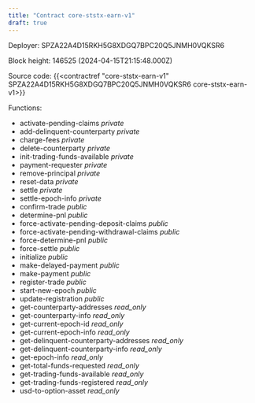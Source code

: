 ```yaml
---
title: "Contract core-ststx-earn-v1"
draft: true
---
```

Deployer: SPZA22A4D15RKH5G8XDGQ7BPC20Q5JNMH0VQKSR6


 



Block height: 146525 (2024-04-15T21:15:48.000Z)

Source code: {{<contractref "core-ststx-earn-v1" SPZA22A4D15RKH5G8XDGQ7BPC20Q5JNMH0VQKSR6 core-ststx-earn-v1>}}

Functions:

* activate-pending-claims _private_
* add-delinquent-counterparty _private_
* charge-fees _private_
* delete-counterparty _private_
* init-trading-funds-available _private_
* payment-requester _private_
* remove-principal _private_
* reset-data _private_
* settle _private_
* settle-epoch-info _private_
* confirm-trade _public_
* determine-pnl _public_
* force-activate-pending-deposit-claims _public_
* force-activate-pending-withdrawal-claims _public_
* force-determine-pnl _public_
* force-settle _public_
* initialize _public_
* make-delayed-payment _public_
* make-payment _public_
* register-trade _public_
* start-new-epoch _public_
* update-registration _public_
* get-counterparty-addresses _read_only_
* get-counterparty-info _read_only_
* get-current-epoch-id _read_only_
* get-current-epoch-info _read_only_
* get-delinquent-counterparty-addresses _read_only_
* get-delinquent-counterparty-info _read_only_
* get-epoch-info _read_only_
* get-total-funds-requested _read_only_
* get-trading-funds-available _read_only_
* get-trading-funds-registered _read_only_
* usd-to-option-asset _read_only_
